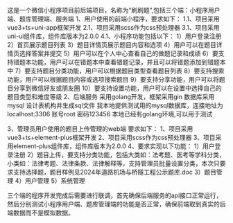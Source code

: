 这是一个微信小程序项目前后端项目，名称为“刷刷题”,包括三个端：小程序用户端、题库管理端、服务端
1、用户使用的前端小程序，要求如下：
1.1、项目采用vue3+ts+uni-app框架开发
2.1、项目采用scss作为css预处理器
3.1、项目采用uni-ui组件库，组件库版本为2.0.0
4.1、小程序功能包括以下：
    1）用户登录注册
    2）首页展示题目列表
    3）题目详情页展示题目内容和选项
    4）用户可以在题目详情页选择答案并提交
    5）用户可以在个人中心查看自己的做题记录和成绩
    6）要支持错题本功能，用户可以在错题本中查看错题记录，并且可以将错题添加到错题本中
    7）要支持题目分类功能，用户可以根据题目类型查看题目列表
    8）要支持搜索功能，用户可以根据题目内容或选项搜索题目
    9）要支持分享功能，用户可以将题目分享到微信好友或朋友圈
    10）要支持设置功能，用户可以在设置中选择自己的题目类型和难度等级
2、后端服务
采用golang开发，框架采用gin
数据库采用mysql
设计表机构并生成sql文件
我本地提供测试用的mysql数据库，连接地址为localhost:3306  账号root 密码123456
本地已经有golang环境,可以用于测试

3、管理员用户使用的题目上传管理的web端
要求如下：
1、项目采用vue3+ts+element-plus框架开发
2、项目采用scss作为css预处理器
3、项目采用element-plus组件库，组件库版本为2.0.0
4、要求实现以下功能：
    1）用户登录注册
    2）题目上传，要支持分类功能，包括大类如：法考题、医考等学科分类，小类如：法律考题、法律条款、法律解释等，支持管理员批量设置分类，本次只要求支持选择题，题目样例见2024年道路机场与桥隧工程公示题库.doc
    3）题目管理
    4）用户管理
    5）系统管理

三个端的程序开发完成后需要进行联调，首先确保后端服务的api接口正常运行，然后分别测试小程序用户端、题库管理端的功能是否正常，确保前端取到真实的后端数据而不是模拟数据。



